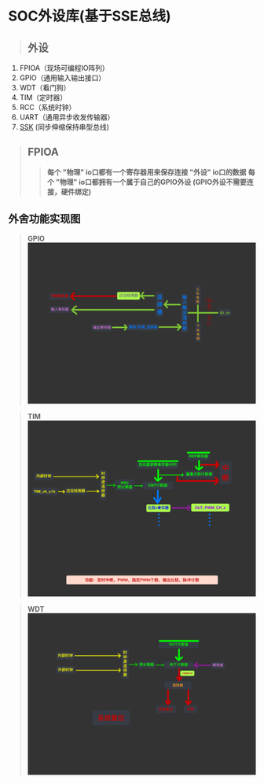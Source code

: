# SOC外设库(基于SSE总线)

> ## 外设
1. FPIOA（现场可编程IO阵列）
2. GPIO（通用输入输出接口）
3. WDT（看门狗）
4. TIM（定时器）
5. RCC（系统时钟）
6. UART（通用异步收发传输器）
7. [SSK](https://github.com/SDTEFU/BUS_libary/tree/main/SSK) (同步伸缩保持串型总线)






> ## FPIOA
>> **每个 "物理" io口都有一个寄存器用来保存连接 "外设" io口的数据**
>> **每个 "物理" io口都拥有一个属于自己的GPIO外设 (GPIO外设不需要连接，硬件绑定)**


## 外舍功能实现图
> **GPIO**
![GPIO](./Photo/IMG_0312(20230424-160430).JPG)

> **TIM**
![TIM](./Photo/IMG_0311(20230424-160415).JPG)

> **WDT**
![WDT](./Photo/IMG_0313(20230424-160446).JPG)
